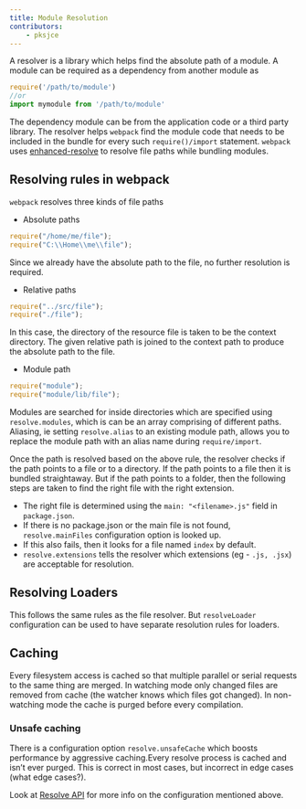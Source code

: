 ```yaml
---
title: Module Resolution
contributors:
    - pksjce
---
```


A resolver is a library which helps find the absolute path of a module.
A module can be required as a dependency from another module as 

```js
require('/path/to/module')
//or 
import mymodule from '/path/to/module'
```

The dependency module can be from the application code or a third party library. The resolver helps 
`webpack` find the module code that needs to be included in the bundle for every such `require()/import` statement.
`webpack` uses [enhanced-resolve](https://github.com/webpack/enhanced-resolve) to resolve file paths while bundling modules.

## Resolving rules in webpack

`webpack` resolves three kinds of file paths

* Absolute paths

```js
require("/home/me/file");
require("C:\\Home\\me\\file");
```

Since we already have the absolute path to the file, no further resolution is required.

* Relative paths

```js
require("../src/file");
require("./file");
```

In this case, the directory of the resource file is taken to be the context directory. The given relative path is joined to the context path to produce the absolute path to the file.

* Module path

```js
require("module");
require("module/lib/file");
```

Modules are searched for inside directories which are specified using `resolve.modules`, which is can be an array comprising of different paths.
Aliasing, ie setting `resolve.alias` to an existing module path, allows you to replace the module path with an alias name during `require/import`.

Once the path is resolved based on the above rule, the resolver checks if the path points to a file or to a directory. If the path points to a file then it is bundled straightaway.
But if the path points to a folder, then the following steps are taken to find the right file with the right extension.
* The right file is determined using the `main: "<filename>.js"` field in `package.json`. 
* If there is no package.json or the main file is not found, `resolve.mainFiles` configuration option is looked up.
* If this also fails, then it looks for a file named `index` by default.
* `resolve.extensions` tells the resolver which extensions (eg - `.js, .jsx`) are acceptable for resolution.

## Resolving Loaders

This follows the same rules as the file resolver. But `resolveLoader` configuration can be used to have separate resolution rules for loaders.

## Caching

Every filesystem access is cached so that multiple parallel or serial requests to the same thing are merged. In watching mode only changed files are removed from cache (the watcher knows which files got changed). In non-watching mode the cache is purged before every compilation.

### Unsafe caching

There is a configuration option `resolve.unsafeCache` which boosts performance by aggressive caching.Every resolve process is cached and isn’t ever purged. This is correct in most cases, but incorrect in edge cases (what edge cases?).

Look at [Resolve API](../configuration/resolve) for more info on the configuration mentioned above.
